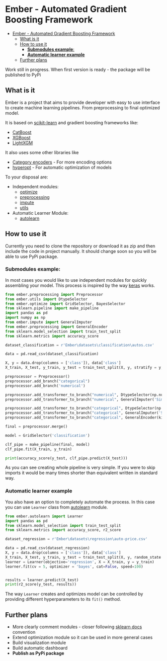 # Ember - Automated Gradient Boosting Framework

- [Ember - Automated Gradient Boosting Framework](#ember---automated-gradient-boosting-framework)
  - [What is it](#what-is-it)
  - [How to use it](#how-to-use-it)
    - [<b>Submodules example</b>:](#bsubmodules-exampleb)
    - [<b>Automatic learner example</b>](#bautomatic-learner-exampleb)
  - [Further plans](#further-plans)


Work still in progress. When first version is ready - the package will be published to PyPi

## What is it

Ember is a project that aims to provide developer with easy to use interface to create machine learning pipelines.
From preprocessing to final optimized model.

It is based on [scikit-learn](https://scikit-learn.org/) and gradient boosting frameworks like:

- [CatBoost](https://xgboost.readthedocs.io/en/latest/)
- [XGBoost](https://catboost.ai/)
- [LightXGM](https://lightgbm.readthedocs.io/en/latest/)

It also uses some other libraries like

- [Category encoders](https://contrib.scikit-learn.org/category_encoders/index.html) - For more encoding options
- [hyperopt](https://github.com/hyperopt/hyperopt) - For automatic optimization of models

To your disposal are:

- Independent modules:
  - [optimize](ember/optimize.py)
  - [preprocessing](ember/preprocessing.py)
  - [impute](ember/impute.py)
  - [utils](ember/utils.py)
- Automatic Learner Module:
  - [autolearn](ember/autolearn.py)


## How to use it

Currently you need to clone the repository or download it as zip and then include the code in project manually. It should change soon so you will be able to use PyPi package.

### <b>Submodules example</b>:

In most cases you would like to use independent modules for quickly assembling your model.
This process is inspired by the way [keras](https://keras.io/) works.

```Python
from ember.preprocessing import Preprocessor
from ember.utils import DtypeSelector
from ember.optimize import GridSelector, BayesSelector
from sklearn.pipeline import make_pipeline
import pandas as pd
import numpy as np
from ember.impute import GeneralImputer
from ember.preprocessing import GeneralEncoder
from sklearn.model_selection import train_test_split
from sklearn.metrics import accuracy_score

dataset_classification = r'Ember\datasets\classification\autos.csv'

data = pd.read_csv(dataset_classification)

X, y = data.drop(columns = ['class']), data['class']
X_train, X_test, y_train, y_test = train_test_split(X, y, stratify = y, random_state = 42)

preprocessor = Preprocessor()
preprocessor.add_branch("categorical")
preprocessor.add_branch('numerical')

preprocessor.add_transformer_to_branch("numerical", DtypeSelector(np.number))
preprocessor.add_transformer_to_branch("numerical", GeneralImputer('Simple'))

preprocessor.add_transformer_to_branch("categorical", DtypeSelector(np.object))
preprocessor.add_transformer_to_branch("categorical", GeneralImputer('Simple', strategy='most_frequent'))
preprocessor.add_transformer_to_branch("categorical", GeneralEncoder(kind = 'LE'))

final = preprocessor.merge()

model = GridSelector('classification')

clf_pipe = make_pipeline(final, model) 
clf_pipe.fit(X_train, y_train)

print(accuracy_score(y_test, clf_pipe.predict(X_test)))
```

As you can see creating whole pipeline is very simple. If you were to skip imports it would be many times shorter than equivalent written in standard way.

### <b>Automatic learner example</b>

You also have an option to completely automate the process. In this case you can use ``Learner`` class from [autolearn](ember/autolearn.py) module.

```Python
from ember.autolearn import Learner
import pandas as pd
from sklearn.model_selection import train_test_split
from sklearn.metrics import accuracy_score, r2_score

dataset_regression = r'Ember\datasets\regression\auto-price.csv'

data = pd.read_csv(dataset_regression)
X, y = data.drop(columns = ['class']), data['class']
X_train, X_test, y_train, y_test = train_test_split(X, y, random_state = 42, test_size = 20)
learner = Learner(objective='regression', X = X_train, y = y_train)
learner.fit(cv = 5, optimizer = 'bayes', cat=False, speed=100)


results = learner.predict(X_test)
print(r2_score(y_test, results))

```

The way ``Learner`` creates and optimizes model can be controlled by providing different hyperparameters to its ``fit()`` method.

## Further plans

- More clearly comment modules - closer following [sklearn docs](https://scikit-learn.org/stable/modules/classes.html) convention
- Extend optimization module so it can be used in more general cases
- Build visualization module
- Build automatic dashboard
- <b>Publish as PyPi package</b>



